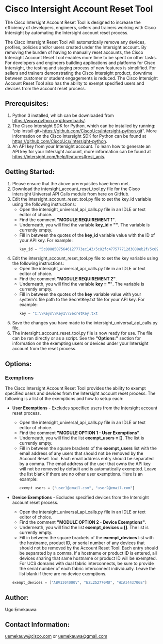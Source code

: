 # Cisco Intersight Account Reset Tool

The Cisco Intersight Account Reset Tool is designed to increase the efficiency of developers, engineers, sellers and trainers working with Cisco Intersight by automating the Intersight account reset process.

The Cisco Intersight Reset Tool will automatically remove any devices, profiles, policies and/or users created under the Intersight account.
By removing the burden of having to manually reset accounts, the Cisco Intersight Account Reset Tool enables more time to be spent on other tasks.
For developers and engineers building applications and platforms for Cisco Intersight, the testing and staging process of new features is simplified. 
For sellers and trainers demonstrating the Cisco Intersight product, downtime between customer or student engagements is reduced.
The Cisco Intersight Account Reset Tool also has the ability to exempt specified users and devices from the account reset process.

## Prerequisites:
1. Python 3 installed, which can be downloaded from https://www.python.org/downloads/.
2. The Cisco Intersight SDK for Python, which can be installed by running: "pip install git+https://github.com/CiscoUcs/intersight-python.git". More information on the Cisco Intersight SDK for Python can be found at https://github.com/CiscoUcs/intersight-python.
3. An API key from your Intersight account. To learn how to generate an API key for your Intersight account, more information can be found at https://intersight.com/help/features#rest_apis.

## Getting Started:

1. Please ensure that the above prerequisites have been met.
2. Download the intersight_account_reset_tool.py file for the Cisco Intersight Universal API Calls module from here on GitHub.
3. Edit the intersight_account_reset_tool.py file to set the key_id variable using the following instructions:
   - Open the intersight_universal_api_calls.py file in an IDLE or text editor of choice.
   - Find the comment **"MODULE REQUIREMENT 1"**.
   - Underneath, you will find the variable **key_id = ""**. The variable is currently empty.
   - Fill in between the quotes of the **key_id** variable value with the ID of your API key. For example: 
     ```py
     key_id = "5c89885075646127773ec143/5c82fc477577712d3088eb2f/5c8987b17577712d302eaaff"
     ```
4. Edit the intersight_account_reset_tool.py file to set the key variable using the following instructions:
   - Open the intersight_universal_api_calls.py file in an IDLE or text editor of choice.
   - Find the comment **"MODULE REQUIREMENT 2"**.
   - Underneath, you will find the variable **key = ""**. The variable is currently empty.
   - Fill in between the quotes of the **key** variable value with your system's file path to the SecretKey.txt file for your API key. For example: 
     ```py
     key = "C:\\Keys\\Key1\\SecretKey.txt
     ```
5. Save the changes you have made to the intersight_universal_api_calls.py file.
6. The intersight_account_reset_tool.py file is now ready for use. The file can be ran directly or as a script. See the **"Options:"** section for information on the exempting users or devices under your Intersight account from the reset process.

## Options:
### Exemptions
The Cisco Intersight Account Reset Tool provides the ability to exempt specified users and devices from the Intersight account reset process. The following is a list of the exemptions and how to setup each:

- **User Exemptions** - Excludes specified users from the Intersight account reset process.
  - Open the intersight_universal_api_calls.py file in an IDLE or text editor of choice.
  - Find the comment **"MODULE OPTION 1 - User Exemptions"**.
  - Underneath, you will find the list **exempt_users = []**. The list is currently empty.
  - Fill in between the square brackets of the **exempt_users** list with the email address of any users that should not be removed by the Account Reset Tool. Each email address entry should be separated by a comma. The email address of the user that owns the API key will not be removed by default and is automatically exempted. Leave the list blank if there are no other user exemptions. Here is an example: 
     ```py
     exempt_users = ["user1@email.com", "user2@email.com"]
     ```
   
- **Device Exemptions** - Excludes specified devices from the Intersight account reset process.
    - Open the intersight_universal_api_calls.py file in an IDLE or text editor of choice.
    - Find the comment **"MODULE OPTION 2 - Device Exemptions"**.
    - Underneath, you will find the list **exempt_devices = []**. The list is currently empty.
    - Fill in between the square brackets of the **exempt_devices** list with the hostname, product ID, or serial number of any devices that should not be removed by the Account Reset Tool. Each entry should be separated by a comma. If a hostname or product ID is entered, all devices sharing that same hostname or product ID will be exempted. For UCS domains with dual fabric interconnects, be sure to provide the serial number of each fabric interconnect individually. Leave the list blank if there are no device exemptions. 
     ```py
     exempt_devices = ["ABV1304000V", "EZL252770MU", "WIA344370GE"]
     ```

## Author:
Ugo Emekauwa

## Contact Information:
uemekauw@cisco.com or uemekauwa@gmail.com

